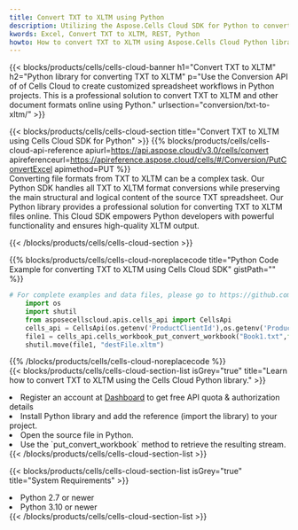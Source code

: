 ```yaml
---
title: Convert TXT to XLTM using Python 
description: Utilizing the Aspose.Cells Cloud SDK for Python to convert a TXT format file to a XLTM format file. 
kwords: Excel, Convert TXT to XLTM, REST, Python
howto: How to convert TXT to XLTM using Aspose.Cells Cloud Python library.
---
```



{{< blocks/products/cells/cells-cloud-banner h1="Convert TXT to XLTM" h2="Python library for converting TXT to XLTM" p="Use the Conversion API of of Cells Cloud to create customized spreadsheet workflows in Python projects. This is a professional solution to convert TXT to XLTM and other document formats online using Python." urlsection="conversion/txt-to-xltm/" >}}

{{< blocks/products/cells/cells-cloud-section  title="Convert TXT to XLTM using Cells Cloud SDK for Python" >}}
{{% blocks/products/cells/cells-cloud-api-reference  apiurl=https://api.aspose.cloud/v3.0/cells/convert  apireferenceurl=https://apireference.aspose.cloud/cells/#/Conversion/PutConvertExcel  apimethod=PUT %}}
<br/>
Converting file formats from TXT to XLTM can be a complex task. Our Python SDK handles all TXT to XLTM format conversions while preserving the main structural and logical content of the source TXT spreadsheet. Our Python library provides a professional solution for converting TXT to XLTM files online. This Cloud SDK empowers Python developers with powerful functionality and ensures high-quality XLTM output.

{{< /blocks/products/cells/cells-cloud-section >}}

{{% blocks/products/cells/cells-cloud-noreplacecode title="Python Code Example for converting TXT to XLTM using Cells Cloud SDK" gistPath="" %}}
 
```python
# For complete examples and data files, please go to https://github.com/aspose-cells-cloud/aspose-cells-cloud-python/
    import os
    import shutil
    from asposecellscloud.apis.cells_api import CellsApi
    cells_api = CellsApi(os.getenv('ProductClientId'),os.getenv('ProductClientSecret'))
    file1 = cells_api.cells_workbook_put_convert_workbook("Book1.txt",format="xltm")
    shutil.move(file1, "destFile.xltm")     
```
 
{{% /blocks/products/cells/cells-cloud-noreplacecode  %}}
<br/>
{{< blocks/products/cells/cells-cloud-section-list isGrey="true"  title="Learn how to convert TXT to XLTM using the Cells Cloud Python library." >}}
<li>Register an account at <a href="https://dashboard.aspose.cloud/">Dashboard</a> to get free API quota & authorization details</li>
<li>Install Python library and add the reference (import the library) to your project.</li>
<li>Open the source file in Python.</li>
<li>Use the `put_convert_workbook` method to retrieve the resulting stream.</li>
{{< /blocks/products/cells/cells-cloud-section-list >}}

{{< blocks/products/cells/cells-cloud-section-list isGrey="true"  title="System Requirements" >}}
<li>Python 2.7 or newer</li>
<li>Python 3.10 or newer</li>
{{< /blocks/products/cells/cells-cloud-section-list >}}
